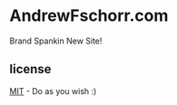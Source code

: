 # AndrewFschorr.com

Brand Spankin New Site!

## license

[MIT](https://opensource.org/licenses/MIT) - Do as you wish :)
